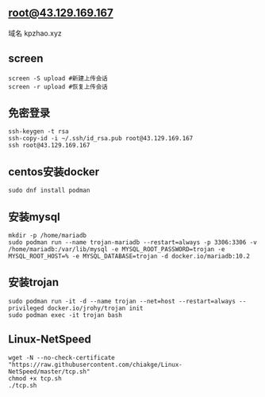 ## root@43.129.169.167
域名 kpzhao.xyz
## screen
```
screen -S upload #新建上传会话
screen -r upload #恢复上传会话
```
## 免密登录
```
ssh-keygen -t rsa
ssh-copy-id -i ~/.ssh/id_rsa.pub root@43.129.169.167
ssh root@43.129.169.167
```
## centos安装docker
```
sudo dnf install podman
```
## 安装mysql
```
mkdir -p /home/mariadb
sudo podman run --name trojan-mariadb --restart=always -p 3306:3306 -v /home/mariadb:/var/lib/mysql -e MYSQL_ROOT_PASSWORD=trojan -e MYSQL_ROOT_HOST=% -e MYSQL_DATABASE=trojan -d docker.io/mariadb:10.2
```
## 安装trojan
```
sudo podman run -it -d --name trojan --net=host --restart=always --privileged docker.io/jrohy/trojan init
sudo podman exec -it trojan bash
```

## Linux-NetSpeed
```
wget -N --no-check-certificate "https://raw.githubusercontent.com/chiakge/Linux-NetSpeed/master/tcp.sh"
chmod +x tcp.sh
./tcp.sh
```
